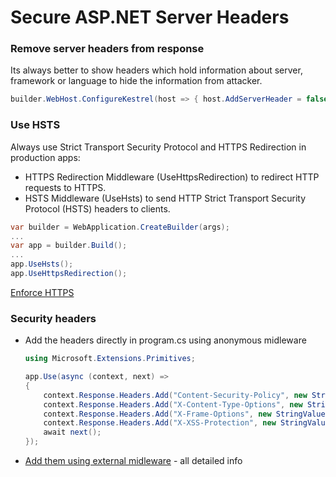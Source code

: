 # Secure ASP.NET Server Headers

### Remove server headers from response
Its always better to show headers which hold information about server, framework or language to hide the information from attacker.

```csharp
builder.WebHost.ConfigureKestrel(host => { host.AddServerHeader = false;  });
```

### Use HSTS
Always use Strict Transport Security Protocol and HTTPS Redirection in production apps: 

* HTTPS Redirection Middleware (UseHttpsRedirection) to redirect HTTP requests to HTTPS.
* HSTS Middleware (UseHsts) to send HTTP Strict Transport Security Protocol (HSTS) headers to clients.

```csharp
var builder = WebApplication.CreateBuilder(args);
...
var app = builder.Build();
...
app.UseHsts();
app.UseHttpsRedirection();
```

[Enforce HTTPS](https://learn.microsoft.com/en-us/aspnet/core/security/enforcing-ssl?view=aspnetcore-9.0&tabs=visual-studio%2Clinux-sles)

### Security headers

* Add the headers directly in program.cs using anonymous midleware
    ```csharp 
    using Microsoft.Extensions.Primitives;

    app.Use(async (context, next) =>
    {
        context.Response.Headers.Add("Content-Security-Policy", new StringValues("default-src 'self'"));
        context.Response.Headers.Add("X-Content-Type-Options", new StringValues("nosniff"));
        context.Response.Headers.Add("X-Frame-Options", new StringValues("SAMEORIGIN"));
        context.Response.Headers.Add("X-XSS-Protection", new StringValues("1; mode=block"));
        await next();
    });
    ```

* [Add them using external midleware](https://www.meziantou.net/security-headers-in-asp-net-core.htm) - all detailed info